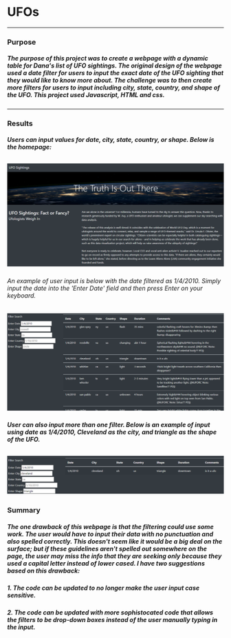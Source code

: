 # UFOs
---
### Purpose
##### The purpose of this project was to create a webpage with a dynamic table for Dana's list of UFO sightings. The original design of the webpage used a date filter for users to input the exact date of the UFO sighting that they would like to know more about. The challenge was to then create more filters for users to input including city, state, country, and shape of the UFO. This project used Javascript, HTML and css.
---
### Results
##### Users can input values for date, city, state, country, or shape. Below is the homepage:
![homepage](https://github.com/yfaulkne/UFOs/blob/main/static/images/homepage.png)
---
###### An example of user input is below with the date filtered as 1/4/2010. Simply input the date into the 'Enter Date' field and then press Enter on your keyboard. 
![Jan 4 2010](https://github.com/yfaulkne/UFOs/blob/main/static/images/Jan%204%202010.png)
---
##### User can also input more than one filter. Below is an example of input using date as 1/4/2010, Cleveland as the city, and triangle as the shape of the UFO.
![multi filter](https://github.com/yfaulkne/UFOs/blob/main/static/images/multi%20filter.png)
---
### Summary
##### The one drawback of this webpage is that the filtering could use some work. The user would have to input their data with no punctuation and also spelled correctly. This doesn't seem like it would be a big deal on the surface; but if these guidelines aren't spelled out somewhere on the page, the user may miss the info that they are seeking only because they used a capital letter instead of lower cased. I have two suggestions based on this drawback:
#####  1. The code can be updated to no longer make the user input case sensitive.
#####  2. The code can be updated with more sophistocated code that allows the filters to be drop-down boxes instead of the user manually typing in the input.

